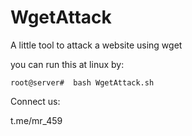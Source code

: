 # WgetAttack

A little tool to attack a website using wget

you can run this at linux by:

    root@server#  bash WgetAttack.sh


Connect us:

t.me/mr_459
